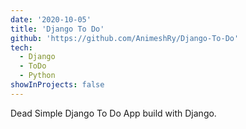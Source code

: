 ```yaml
---
date: '2020-10-05'
title: 'Django To Do'
github: 'https://github.com/AnimeshRy/Django-To-Do'
tech:
  - Django
  - ToDo
  - Python
showInProjects: false
---
```


Dead Simple Django To Do App build with Django.
